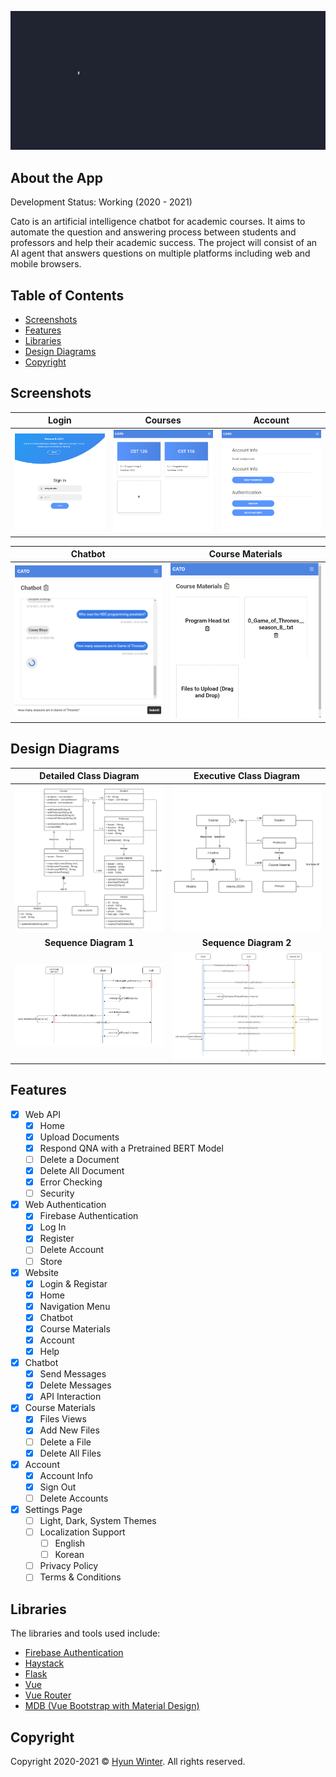 ![Welcome Page](https://raw.githubusercontent.com/HyunWinter/CATO/main/logo/logo-crop.gif?token=AMK66CJL4SXOPLYMTHSP3MLANBPT2)

## About the App

Development Status: Working (2020 - 2021)

Cato is an artificial intelligence chatbot for academic courses. It aims to automate the question and answering process between students and professors and help their academic success. The project will consist of an AI agent that answers questions on multiple platforms including web and mobile browsers.

## Table of Contents

- [Screenshots](#screenshots)
- [Features](#features)
- [Libraries](#libraries)
- [Design Diagrams](#diagrams)
- [Copyright](#copyright)

## Screenshots

| **Login** | **Courses** | **Account** |
| :---: | :---: | :---: |
| ![Login](https://raw.githubusercontent.com/HyunWinter/CATO/main/images/Capture_1.PNG) | ![Courses](https://raw.githubusercontent.com/HyunWinter/CATO/main/images/Capture_2.PNG) | ![Account](https://raw.githubusercontent.com/HyunWinter/CATO/main/images/Capture_5.PNG)

| **Chatbot** | **Course Materials** |
| :---: | :---: |
| ![Login](https://raw.githubusercontent.com/HyunWinter/CATO/main/images/Capture_3.PNG) | ![Courses](https://raw.githubusercontent.com/HyunWinter/CATO/main/images/Capture_4.PNG)

<a name="diagrams"></a>
## Design Diagrams

| **Detailed Class Diagram** | **Executive Class Diagram** |
| :---: | :---: |
| ![Class Diagram](https://raw.githubusercontent.com/HyunWinter/CATO/main/images/DetailedClassDiagram.png) | ![Courses](https://raw.githubusercontent.com/HyunWinter/CATO/main/images/ExecutiveClassDiagram.png)
| **Sequence Diagram 1** | **Sequence Diagram 2** |
| ![Class Diagram](https://raw.githubusercontent.com/HyunWinter/CATO/main/images/SequenceDiagram1.jpg) | ![Courses](https://raw.githubusercontent.com/HyunWinter/CATO/main/images/SequenceDiagram2.jpg)

## Features

- [x] Web API
  - [x] Home
  - [x] Upload Documents
  - [x] Respond QNA with a Pretrained BERT Model
  - [ ] Delete a Document
  - [x] Delete All Document
  - [x] Error Checking
  - [ ] Security
- [x] Web Authentication
  - [x] Firebase Authentication
  - [x] Log In
  - [x] Register
  - [ ] Delete Account
  - [ ] Store
- [x] Website
  - [x] Login & Registar
  - [x] Home
  - [x] Navigation Menu
  - [x] Chatbot
  - [x] Course Materials
  - [x] Account
  - [x] Help
- [x] Chatbot
  - [x] Send Messages
  - [x] Delete Messages
  - [x] API Interaction
- [x] Course Materials
  - [x] Files Views
  - [x] Add New Files
  - [ ] Delete a File
  - [x] Delete All Files
- [x] Account
  - [x] Account Info
  - [x] Sign Out
  - [ ] Delete Accounts
- [x] Settings Page
  - [ ] Light, Dark, System Themes
  - [ ] Localization Support
    - [ ] English
    - [ ] Korean
  - [ ] Privacy Policy
  - [ ] Terms & Conditions

## Libraries

The libraries and tools used include:
- <a href="https://firebase.google.com/docs/auth" target="_blank">Firebase Authentication</a>
- <a href="#" target="_blank">Haystack</a>
- <a href="#" target="_blank">Flask</a>
- <a href="#" target="_blank">Vue</a>
- <a href="#" target="_blank">Vue Router</a>
- <a href="#" target="_blank">MDB (Vue Bootstrap with Material Design)</a>

## Copyright

Copyright 2020-2021 © <a href="https://github.com/HyunWinter" target="_blank">Hyun Winter</a>. All rights reserved.
